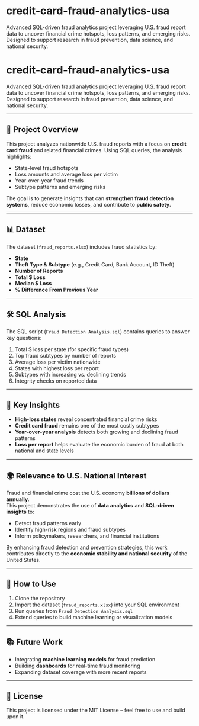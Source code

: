 # credit-card-fraud-analytics-usa
Advanced SQL-driven fraud analytics project leveraging U.S. fraud report data to uncover financial crime hotspots, loss patterns, and emerging risks. Designed to support research in fraud prevention, data science, and national security.
# credit-card-fraud-analytics-usa

Advanced SQL-driven fraud analytics project leveraging U.S. fraud report data to uncover financial crime hotspots, loss patterns, and emerging risks. Designed to support research in fraud prevention, data science, and national security.

---

## 📌 Project Overview
This project analyzes nationwide U.S. fraud reports with a focus on **credit card fraud** and related financial crimes. Using SQL queries, the analysis highlights:
- State-level fraud hotspots  
- Loss amounts and average loss per victim  
- Year-over-year fraud trends  
- Subtype patterns and emerging risks  

The goal is to generate insights that can **strengthen fraud detection systems**, reduce economic losses, and contribute to **public safety**.

---

## 📊 Dataset
The dataset (`fraud_reports.xlsx`) includes fraud statistics by:
- **State**  
- **Theft Type & Subtype** (e.g., Credit Card, Bank Account, ID Theft)  
- **Number of Reports**  
- **Total $ Loss**  
- **Median $ Loss**  
- **% Difference From Previous Year**  

---

## 🛠️ SQL Analysis
The SQL script (`Fraud Detection Analysis.sql`) contains queries to answer key questions:
1. Total $ loss per state (for specific fraud types)  
2. Top fraud subtypes by number of reports  
3. Average loss per victim nationwide  
4. States with highest loss per report  
5. Subtypes with increasing vs. declining trends  
6. Integrity checks on reported data  

---

## 🔑 Key Insights
- **High-loss states** reveal concentrated financial crime risks  
- **Credit card fraud** remains one of the most costly subtypes  
- **Year-over-year analysis** detects both growing and declining fraud patterns  
- **Loss per report** helps evaluate the economic burden of fraud at both national and state levels  

---

## 🌍 Relevance to U.S. National Interest
Fraud and financial crime cost the U.S. economy **billions of dollars annually**.  
This project demonstrates the use of **data analytics** and **SQL-driven insights** to:
- Detect fraud patterns early  
- Identify high-risk regions and fraud subtypes  
- Inform policymakers, researchers, and financial institutions  

By enhancing fraud detection and prevention strategies, this work contributes directly to the **economic stability and national security** of the United States.  

---

## 🚀 How to Use
1. Clone the repository  
2. Import the dataset (`fraud_reports.xlsx`) into your SQL environment  
3. Run queries from `Fraud Detection Analysis.sql`  
4. Extend queries to build machine learning or visualization models  

---

## 📚 Future Work
- Integrating **machine learning models** for fraud prediction  
- Building **dashboards** for real-time fraud monitoring  
- Expanding dataset coverage with more recent reports  

---

## 📜 License
This project is licensed under the MIT License – feel free to use and build upon it.  
